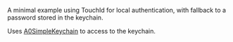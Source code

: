 A minimal example using TouchId for local authentication, with fallback to a password stored in the keychain.

Uses [A0SimpleKeychain](https://github.com/auth0/SimpleKeychain) to access to the keychain.